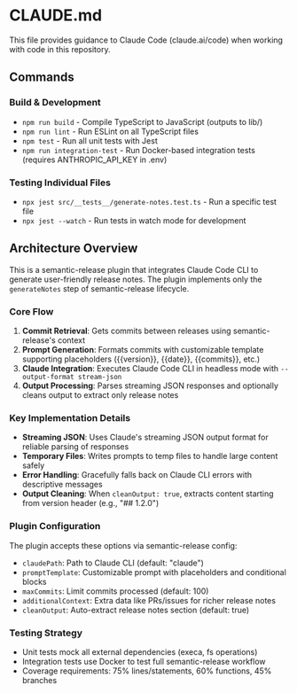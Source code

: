 # CLAUDE.md

This file provides guidance to Claude Code (claude.ai/code) when working with code in this repository.

## Commands

### Build & Development
- `npm run build` - Compile TypeScript to JavaScript (outputs to lib/)
- `npm run lint` - Run ESLint on all TypeScript files
- `npm test` - Run all unit tests with Jest
- `npm run integration-test` - Run Docker-based integration tests (requires ANTHROPIC_API_KEY in .env)

### Testing Individual Files
- `npx jest src/__tests__/generate-notes.test.ts` - Run a specific test file
- `npx jest --watch` - Run tests in watch mode for development

## Architecture Overview

This is a semantic-release plugin that integrates Claude Code CLI to generate user-friendly release notes. The plugin implements only the `generateNotes` step of semantic-release lifecycle.

### Core Flow
1. **Commit Retrieval**: Gets commits between releases using semantic-release's context
2. **Prompt Generation**: Formats commits with customizable template supporting placeholders ({{version}}, {{date}}, {{commits}}, etc.)
3. **Claude Integration**: Executes Claude Code CLI in headless mode with `--output-format stream-json`
4. **Output Processing**: Parses streaming JSON responses and optionally cleans output to extract only release notes

### Key Implementation Details

- **Streaming JSON**: Uses Claude's streaming JSON output format for reliable parsing of responses
- **Temporary Files**: Writes prompts to temp files to handle large content safely
- **Error Handling**: Gracefully falls back on Claude CLI errors with descriptive messages
- **Output Cleaning**: When `cleanOutput: true`, extracts content starting from version header (e.g., "## 1.2.0")

### Plugin Configuration
The plugin accepts these options via semantic-release config:
- `claudePath`: Path to Claude CLI (default: "claude")
- `promptTemplate`: Customizable prompt with placeholders and conditional blocks
- `maxCommits`: Limit commits processed (default: 100)
- `additionalContext`: Extra data like PRs/issues for richer release notes
- `cleanOutput`: Auto-extract release notes section (default: true)

### Testing Strategy
- Unit tests mock all external dependencies (execa, fs operations)
- Integration tests use Docker to test full semantic-release workflow
- Coverage requirements: 75% lines/statements, 60% functions, 45% branches